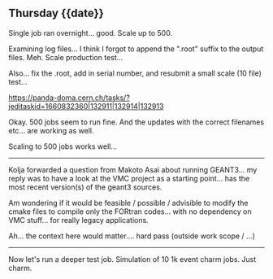## Thursday {{date}}

Single job ran overnight...  good.  Scale up to 500.

Examining log files... I think I forgot to append the ".root" suffix to the output files.  Meh.  Scale production test...

Also... fix the .root, add in serial number, and resubmit a small scale (10 file) test...

https://panda-doma.cern.ch/tasks/?jeditaskid=1660832360|132911|132914|132913

Okay.  500 jobs seem to run fine.  And the updates with the correct filenames etc... are working as well.

Scaling to 500 jobs works well... 

------------

Kolja forwarded a question from Makoto Asai about running GEANT3... my reply was to have a look at the VMC project as a starting point... has the most recent version(s) of the geant3 sources.

Am wondering if it would be feasible / possible / advisible to modify the cmake files to compile only the FORtran codes...  with no dependency on VMC stuff... for really legacy applications.

Ah... the context here would matter.... hard pass (outside work scope / ...)

----------------

Now let's run a deeper test job.  Simulation of 10 1k event charm jobs.  Just charm.


